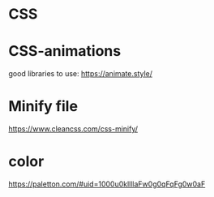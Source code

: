 # CSS

# CSS-animations
  good libraries to use: https://animate.style/

# Minify file
  https://www.cleancss.com/css-minify/

# color
  https://paletton.com/#uid=1000u0kllllaFw0g0qFqFg0w0aF
  
